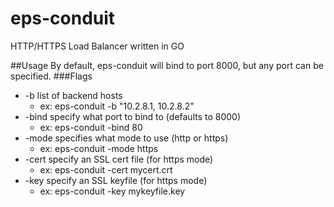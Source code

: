 # eps-conduit
HTTP/HTTPS Load Balancer written in GO

##Usage
By default, eps-conduit will bind to port 8000, but any port can be specified.
###Flags
* -b    list of backend hosts
  * ex:  eps-conduit -b "10.2.8.1, 10.2.8.2"
* -bind specify what port to bind to (defaults to 8000)
  * ex:  eps-conduit -bind 80
* -mode specifies what mode to use (http or https)
  * ex:  eps-conduit -mode https
* -cert specify an SSL cert file (for https mode)
  * ex:  eps-conduit -cert mycert.crt
* -key  specify an SSL keyfile (for https mode)
  * ex:  eps-conduit -key mykeyfile.key
